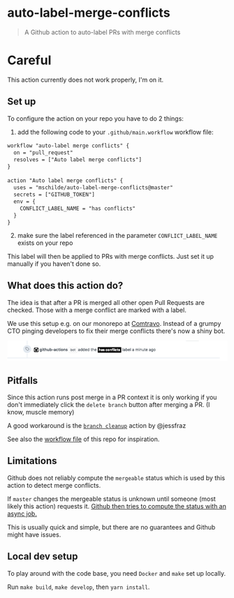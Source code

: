 # auto-label-merge-conflicts
> A Github action to auto-label PRs with merge conflicts

# Careful

This action currently does not work properly, I'm on it.

## Set up

To configure the action on your repo you have to do 2 things:
 
1) add the following code to your `.github/main.workflow` workflow file:

```
workflow "auto-label merge conflicts" {
  on = "pull_request"
  resolves = ["Auto label merge conflicts"]
}

action "Auto label merge conflicts" {
  uses = "mschilde/auto-label-merge-conflicts@master"
  secrets = ["GITHUB_TOKEN"]
  env = {
    CONFLICT_LABEL_NAME = "has conflicts"
  }
}
```

2) make sure the label referenced in the parameter `CONFLICT_LABEL_NAME` exists on your repo

This label will then be applied to PRs with merge conflicts. Just set it up manually if you haven't done so.

## What does this action do?

The idea is that after a PR is merged all other open Pull Requests are checked. Those with a merge conflict are marked with a label.

We use this setup e.g. on our monorepo at [Comtravo](https://github.com/comtravo). Instead of a grumpy CTO pinging developers to fix their merge conflicts there's now a shiny bot.

![Github action in action](./demo.png)

## Pitfalls

Since this action runs post merge in a PR context it is only working if you don't immediately click the `delete branch` button after merging a PR. (I know, muscle memory)

A good workaround is the [`branch cleanup`](https://github.com/jessfraz/branch-cleanup-action) action by @jessfraz

See also the [workflow file](/.github/main.workflow) of this repo for inspiration.

## Limitations

Github does not reliably compute the `mergeable` status which is used by this action to detect merge conflicts. 

If `master` changes the mergeable status is unknown until someone (most likely this action) requests it. [Github then tries to compute the status with an async job.](https://stackoverflow.com/a/30620973) 

This is usually quick and simple, but there are no guarantees and Github might have issues.

## Local dev setup

To play around with the code base, you need `Docker` and `make` set up locally.

Run `make build`, `make develop`, then `yarn install`.
